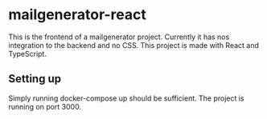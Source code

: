 # mailgenerator-react
This is the frontend of a mailgenerator project. Currently it has nos integration to the backend and no CSS.
This project is made with React and TypeScript.

## Setting up
Simply running docker-compose up should be sufficient. The project is running on port 3000.
